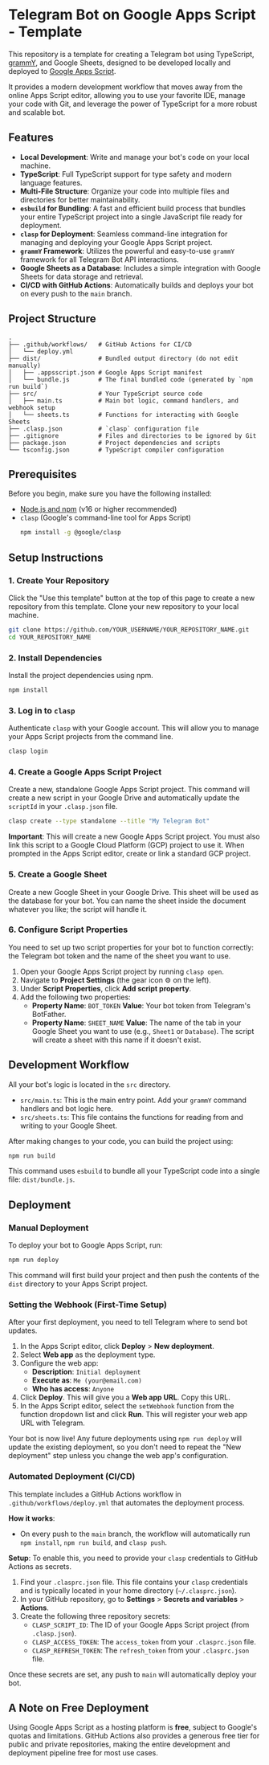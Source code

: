 # Telegram Bot on Google Apps Script - Template

This repository is a template for creating a Telegram bot using TypeScript, [grammY](https://grammy.dev/), and Google Sheets, designed to be developed locally and deployed to [Google Apps Script](https://developers.google.com/apps-script).

It provides a modern development workflow that moves away from the online Apps Script editor, allowing you to use your favorite IDE, manage your code with Git, and leverage the power of TypeScript for a more robust and scalable bot.

## Features

-   **Local Development**: Write and manage your bot's code on your local machine.
-   **TypeScript**: Full TypeScript support for type safety and modern language features.
-   **Multi-File Structure**: Organize your code into multiple files and directories for better maintainability.
-   **`esbuild` for Bundling**: A fast and efficient build process that bundles your entire TypeScript project into a single JavaScript file ready for deployment.
-   **`clasp` for Deployment**: Seamless command-line integration for managing and deploying your Google Apps Script project.
-   **`grammY` Framework**: Utilizes the powerful and easy-to-use `grammY` framework for all Telegram Bot API interactions.
-   **Google Sheets as a Database**: Includes a simple integration with Google Sheets for data storage and retrieval.
-   **CI/CD with GitHub Actions**: Automatically builds and deploys your bot on every push to the `main` branch.

## Project Structure

```
.
├── .github/workflows/   # GitHub Actions for CI/CD
│   └── deploy.yml
├── dist/                # Bundled output directory (do not edit manually)
│   ├── .appsscript.json # Google Apps Script manifest
│   └── bundle.js        # The final bundled code (generated by `npm run build`)
├── src/                 # Your TypeScript source code
│   ├── main.ts          # Main bot logic, command handlers, and webhook setup
│   └── sheets.ts        # Functions for interacting with Google Sheets
├── .clasp.json          # `clasp` configuration file
├── .gitignore           # Files and directories to be ignored by Git
├── package.json         # Project dependencies and scripts
└── tsconfig.json        # TypeScript compiler configuration
```

## Prerequisites

Before you begin, make sure you have the following installed:

-   [Node.js and npm](https://nodejs.org/) (v16 or higher recommended)
-   `clasp` (Google's command-line tool for Apps Script)
    ```bash
    npm install -g @google/clasp
    ```

## Setup Instructions

### 1. Create Your Repository

Click the "Use this template" button at the top of this page to create a new repository from this template. Clone your new repository to your local machine.

```bash
git clone https://github.com/YOUR_USERNAME/YOUR_REPOSITORY_NAME.git
cd YOUR_REPOSITORY_NAME
```

### 2. Install Dependencies

Install the project dependencies using npm.

```bash
npm install
```

### 3. Log in to `clasp`

Authenticate `clasp` with your Google account. This will allow you to manage your Apps Script projects from the command line.

```bash
clasp login
```

### 4. Create a Google Apps Script Project

Create a new, standalone Google Apps Script project. This command will create a new script in your Google Drive and automatically update the `scriptId` in your `.clasp.json` file.

```bash
clasp create --type standalone --title "My Telegram Bot"
```
**Important**: This will create a new Google Apps Script project. You must also link this script to a Google Cloud Platform (GCP) project to use it. When prompted in the Apps Script editor, create or link a standard GCP project.

### 5. Create a Google Sheet

Create a new Google Sheet in your Google Drive. This sheet will be used as the database for your bot. You can name the sheet inside the document whatever you like; the script will handle it.

### 6. Configure Script Properties

You need to set up two script properties for your bot to function correctly: the Telegram bot token and the name of the sheet you want to use.

1.  Open your Google Apps Script project by running `clasp open`.
2.  Navigate to **Project Settings** (the gear icon ⚙️ on the left).
3.  Under **Script Properties**, click **Add script property**.
4.  Add the following two properties:
    -   **Property Name**: `BOT_TOKEN`
        **Value**: Your bot token from Telegram's BotFather.
    -   **Property Name**: `SHEET_NAME`
        **Value**: The name of the tab in your Google Sheet you want to use (e.g., `Sheet1` or `Database`). The script will create a sheet with this name if it doesn't exist.

## Development Workflow

All your bot's logic is located in the `src` directory.

-   `src/main.ts`: This is the main entry point. Add your `grammY` command handlers and bot logic here.
-   `src/sheets.ts`: This file contains the functions for reading from and writing to your Google Sheet.

After making changes to your code, you can build the project using:

```bash
npm run build
```

This command uses `esbuild` to bundle all your TypeScript code into a single file: `dist/bundle.js`.

## Deployment

### Manual Deployment

To deploy your bot to Google Apps Script, run:

```bash
npm run deploy
```

This command will first build your project and then push the contents of the `dist` directory to your Apps Script project.

### Setting the Webhook (First-Time Setup)

After your first deployment, you need to tell Telegram where to send bot updates.

1.  In the Apps Script editor, click **Deploy** > **New deployment**.
2.  Select **Web app** as the deployment type.
3.  Configure the web app:
    -   **Description**: `Initial deployment`
    -   **Execute as**: `Me (your@email.com)`
    -   **Who has access**: `Anyone`
4.  Click **Deploy**. This will give you a **Web app URL**. Copy this URL.
5.  In the Apps Script editor, select the `setWebhook` function from the function dropdown list and click **Run**. This will register your web app URL with Telegram.

Your bot is now live! Any future deployments using `npm run deploy` will update the existing deployment, so you don't need to repeat the "New deployment" step unless you change the web app's configuration.

### Automated Deployment (CI/CD)

This template includes a GitHub Actions workflow in `.github/workflows/deploy.yml` that automates the deployment process.

**How it works**:
-   On every push to the `main` branch, the workflow will automatically run `npm install`, `npm run build`, and `clasp push`.

**Setup**:
To enable this, you need to provide your `clasp` credentials to GitHub Actions as secrets.

1.  Find your `.clasprc.json` file. This file contains your `clasp` credentials and is typically located in your home directory (`~/.clasprc.json`).
2.  In your GitHub repository, go to **Settings** > **Secrets and variables** > **Actions**.
3.  Create the following three repository secrets:
    -   `CLASP_SCRIPT_ID`: The ID of your Google Apps Script project (from `.clasp.json`).
    -   `CLASP_ACCESS_TOKEN`: The `access_token` from your `.clasprc.json` file.
    -   `CLASP_REFRESH_TOKEN`: The `refresh_token` from your `.clasprc.json` file.

Once these secrets are set, any push to `main` will automatically deploy your bot.

## A Note on Free Deployment

Using Google Apps Script as a hosting platform is **free**, subject to Google's quotas and limitations. GitHub Actions also provides a generous free tier for public and private repositories, making the entire development and deployment pipeline free for most use cases.
